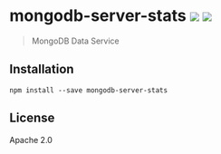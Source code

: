 # mongodb-server-stats [![][travis_img]][travis_url] [![][npm_img]][npm_url]

> MongoDB Data Service

## Installation

```
npm install --save mongodb-server-stats
```

## License

Apache 2.0

[travis_img]: https://img.shields.io/travis/mongodb-js/server-stats.svg?style=flat-square
[travis_url]: https://travis-ci.org/mongodb-js/server-stats
[npm_img]: https://img.shields.io/npm/v/mongodb-server-stats.svg?style=flat-square
[npm_url]: https://www.npmjs.org/package/mongodb-server-stats
